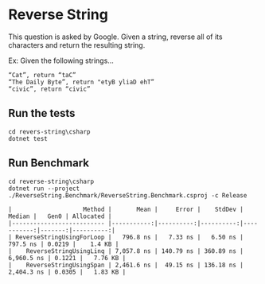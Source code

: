 # Reverse String
This question is asked by Google. Given a string, reverse all of its characters and return the resulting string.

Ex: Given the following strings...

```
“Cat”, return “taC”
“The Daily Byte”, return "etyB yliaD ehT”
“civic”, return “civic”
```

## Run the tests

```
cd revers-string\csharp
dotnet test
```

## Run Benchmark
```
cd reverse-string\csharp
dotnet run --project ./ReverseString.Benchmark/ReverseString.Benchmark.csproj -c Release

|                    Method |       Mean |     Error |    StdDev |     Median |   Gen0 | Allocated |
|-------------------------- |-----------:|----------:|----------:|-----------:|-------:|----------:|
| ReverseStringUsingForLoop |   796.8 ns |   7.33 ns |   6.50 ns |   797.5 ns | 0.0219 |    1.4 KB |
|    ReverseStringUsingLinq | 7,057.8 ns | 140.79 ns | 360.89 ns | 6,960.5 ns | 0.1221 |   7.76 KB |
|    ReverseStringUsingSpan | 2,461.6 ns |  49.15 ns | 136.18 ns | 2,404.3 ns | 0.0305 |   1.83 KB |

```
